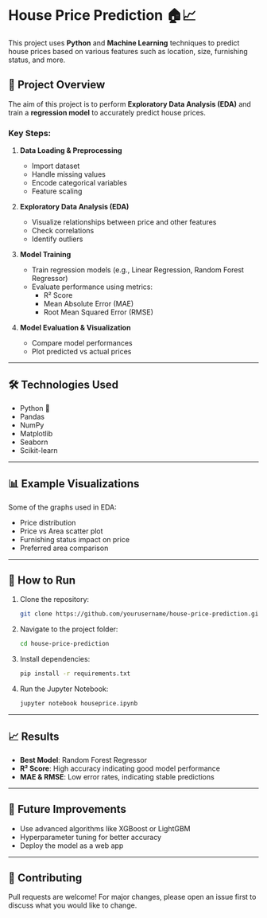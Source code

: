 # House Price Prediction 🏠📈

This project uses **Python** and **Machine Learning** techniques to predict house prices based on various features such as location, size, furnishing status, and more.

## 📌 Project Overview
The aim of this project is to perform **Exploratory Data Analysis (EDA)** and train a **regression model** to accurately predict house prices.

### Key Steps:
1. **Data Loading & Preprocessing**
   - Import dataset
   - Handle missing values
   - Encode categorical variables
   - Feature scaling

2. **Exploratory Data Analysis (EDA)**
   - Visualize relationships between price and other features
   - Check correlations
   - Identify outliers

3. **Model Training**
   - Train regression models (e.g., Linear Regression, Random Forest Regressor)
   - Evaluate performance using metrics:
     - R² Score
     - Mean Absolute Error (MAE)
     - Root Mean Squared Error (RMSE)

4. **Model Evaluation & Visualization**
   - Compare model performances
   - Plot predicted vs actual prices

---

## 🛠️ Technologies Used
- Python 🐍
- Pandas
- NumPy
- Matplotlib
- Seaborn
- Scikit-learn

---

## 📊 Example Visualizations
Some of the graphs used in EDA:
- Price distribution
- Price vs Area scatter plot
- Furnishing status impact on price
- Preferred area comparison

---

## 🚀 How to Run
1. Clone the repository:
   ```bash
   git clone https://github.com/yourusername/house-price-prediction.git
   ```
2. Navigate to the project folder:
   ```bash
   cd house-price-prediction
   ```
3. Install dependencies:
   ```bash
   pip install -r requirements.txt
   ```
4. Run the Jupyter Notebook:
   ```bash
   jupyter notebook houseprice.ipynb
   ```

---

## 📈 Results
- **Best Model**: Random Forest Regressor
- **R² Score**: High accuracy indicating good model performance
- **MAE & RMSE**: Low error rates, indicating stable predictions

---

## 📌 Future Improvements
- Use advanced algorithms like XGBoost or LightGBM
- Hyperparameter tuning for better accuracy
- Deploy the model as a web app

---

## 🤝 Contributing
Pull requests are welcome! For major changes, please open an issue first to discuss what you would like to change.


